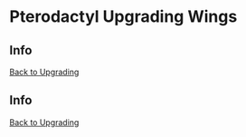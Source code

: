 # Pterodactyl Upgrading Wings

## Info

[Back to Upgrading](Pterodactyl/3%20-%20Upgrading)

###














## Info

[Back to Upgrading](Pterodactyl/3%20-%20Upgrading)